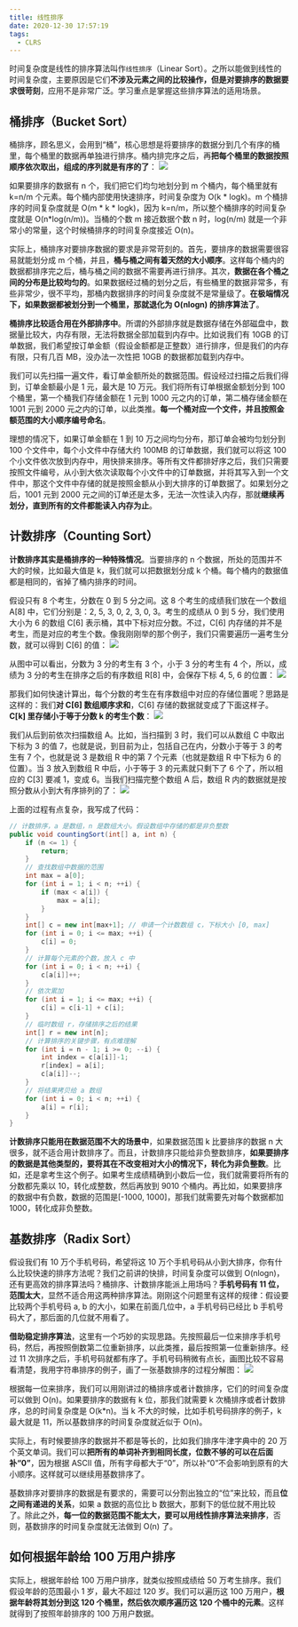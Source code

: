 ```yaml
---
title: 线性排序
date: 2020-12-30 17:57:19
tags:
  - CLRS
---
```

时间复杂度是线性的排序算法叫作`线性排序`（Linear Sort）。之所以能做到线性的时间复杂度，主要原因是它们**不涉及元素之间的比较操作，但是对要排序的数据要求很苛刻**，应用不是非常广泛。学习重点是掌握这些排序算法的适用场景。

## 桶排序（Bucket Sort）
桶排序，顾名思义，会用到“桶”，核心思想是将要排序的数据分到几个有序的桶里，每个桶里的数据再单独进行排序。桶内排完序之后，再**把每个桶里的数据按照顺序依次取出，组成的序列就是有序的了**：
![](https://raw.githubusercontent.com/umarellyh/mPOST/master/CLRS/geek/61.png)

如果要排序的数据有 n 个，我们把它们均匀地划分到 m 个桶内，每个桶里就有 k=n/m 个元素。每个桶内部使用快速排序，时间复杂度为 O(k \* logk)。m 个桶排序的时间复杂度就是 O(m \* k \* logk)，因为 k=n/m，所以整个桶排序的时间复杂度就是 O(n\*log(n/m))。当桶的个数 m 接近数据个数 n 时，log(n/m) 就是一个非常小的常量，这个时候桶排序的时间复杂度接近 O(n)。
<!--more-->

实际上，桶排序对要排序数据的要求是非常苛刻的。首先，要排序的数据需要很容易就能划分成 m 个桶，并且，**桶与桶之间有着天然的大小顺序**。这样每个桶内的数据都排序完之后，桶与桶之间的数据不需要再进行排序。其次，**数据在各个桶之间的分布是比较均匀的**。如果数据经过桶的划分之后，有些桶里的数据非常多，有些非常少，很不平均，那桶内数据排序的时间复杂度就不是常量级了。**在极端情况下，如果数据都被划分到一个桶里，那就退化为 O(nlogn) 的排序算法了**。

**桶排序比较适合用在外部排序中**。所谓的外部排序就是数据存储在外部磁盘中，数据量比较大，内存有限，无法将数据全部加载到内存中。比如说我们有 10GB 的订单数据，我们希望按订单金额（假设金额都是正整数）进行排序，但是我们的内存有限，只有几百 MB，没办法一次性把 10GB 的数据都加载到内存中。

我们可以先扫描一遍文件，看订单金额所处的数据范围。假设经过扫描之后我们得到，订单金额最小是 1 元，最大是 10 万元。我们将所有订单根据金额划分到 100 个桶里，第一个桶我们存储金额在 1 元到 1000 元之内的订单，第二桶存储金额在 1001 元到 2000 元之内的订单，以此类推。**每一个桶对应一个文件，并且按照金额范围的大小顺序编号命名**。

理想的情况下，如果订单金额在 1 到 10 万之间均匀分布，那订单会被均匀划分到 100 个文件中，每个小文件中存储大约 100MB 的订单数据，我们就可以将这 100 个小文件依次放到内存中，用快排来排序。等所有文件都排好序之后，我们只需要按照文件编号，从小到大依次读取每个小文件中的订单数据，并将其写入到一个文件中，那这个文件中存储的就是按照金额从小到大排序的订单数据了。如果划分之后，1001 元到 2000 元之间的订单还是太多，无法一次性读入内存，那就**继续再划分，直到所有的文件都能读入内存为止**。

## 计数排序（Counting Sort）
**计数排序其实是桶排序的一种特殊情况**。当要排序的 n 个数据，所处的范围并不大的时候，比如最大值是 k，我们就可以把数据划分成 k 个桶。每个桶内的数据值都是相同的，省掉了桶内排序的时间。

假设只有 8 个考生，分数在 0 到 5 分之间。这 8 个考生的成绩我们放在一个数组 A\[8] 中，它们分别是：2, 5, 3, 0, 2, 3, 0, 3。考生的成绩从 0 到 5 分，我们使用大小为 6 的数组 C\[6] 表示桶，其中下标对应分数。不过，C\[6] 内存储的并不是考生，而是对应的考生个数。像我刚刚举的那个例子，我们只需要遍历一遍考生分数，就可以得到 C\[6] 的值：
![](https://raw.githubusercontent.com/umarellyh/mPOST/master/CLRS/geek/62.png)

从图中可以看出，分数为 3 分的考生有 3 个，小于 3 分的考生有 4 个，所以，成绩为 3 分的考生在排序之后的有序数组 R\[8] 中，会保存下标 4, 5, 6 的位置：
![](https://raw.githubusercontent.com/umarellyh/mPOST/master/CLRS/geek/63.png)

那我们如何快速计算出，每个分数的考生在有序数组中对应的存储位置呢？思路是这样的：我们**对 C\[6] 数组顺序求和**，C\[6] 存储的数据就变成了下面这样子。**C\[k] 里存储小于等于分数 k 的考生个数**：
![](https://raw.githubusercontent.com/umarellyh/mPOST/master/CLRS/geek/64.png)

我们从后到前依次扫描数组 A。比如，当扫描到 3 时，我们可以从数组 C 中取出下标为 3 的值 7，也就是说，到目前为止，包括自己在内，分数小于等于 3 的考生有 7 个，也就是说 3 是数组 R 中的第 7 个元素（也就是数组 R 中下标为 6 的位置）。当 3 放入到数组 R 中后，小于等于 3 的元素就只剩下了 6 个了，所以相应的 C\[3] 要减 1，变成 6。当我们扫描完整个数组 A 后，数组 R 内的数据就是按照分数从小到大有序排列的了：
![](https://raw.githubusercontent.com/umarellyh/mPOST/master/CLRS/geek/65.png)

上面的过程有点复杂，我写成了代码：
```java
// 计数排序，a 是数组，n 是数组大小。假设数组中存储的都是非负整数
public void countingSort(int[] a, int n) {
    if (n <= 1) {
        return;
    }
    // 查找数组中数据的范围
    int max = a[0];
    for (int i = 1; i < n; ++i) {
        if (max < a[i]) {
            max = a[i];
        }
    }
    int[] c = new int[max+1]; // 申请一个计数数组 c，下标大小 [0, max]
    for (int i = 0; i <= max; ++i) {
        c[i] = 0;
    }
    // 计算每个元素的个数，放入 c 中
    for (int i = 0; i < n; ++i) {
        c[a[i]]++;
    }
    // 依次累加
    for (int i = 1; i <= max; ++i) {
        c[i] = c[i-1] + c[i];
    }
    // 临时数组 r，存储排序之后的结果
    int[] r = new int[n];
    // 计算排序的关键步骤，有点难理解
    for (int i = n - 1; i >= 0; --i) {
        int index = c[a[i]]-1;
        r[index] = a[i];
        c[a[i]]--;
    }
    // 将结果拷贝给 a 数组
    for (int i = 0; i < n; ++i) {
        a[i] = r[i];
    }
}
```

**计数排序只能用在数据范围不大的场景中**，如果数据范围 k 比要排序的数据 n 大很多，就不适合用计数排序了。而且，计数排序只能给非负整数排序，**如果要排序的数据是其他类型的，要将其在不改变相对大小的情况下，转化为非负整数**。比如，还是拿考生这个例子。如果考生成绩精确到小数后一位，我们就需要将所有的分数都先乘以 10，转化成整数，然后再放到 9010 个桶内。再比如，如果要排序的数据中有负数，数据的范围是[-1000, 1000]，那我们就需要先对每个数据都加 1000，转化成非负整数。

## 基数排序（Radix Sort）
假设我们有 10 万个手机号码，希望将这 10 万个手机号码从小到大排序，你有什么比较快速的排序方法呢？我们之前讲的快排，时间复杂度可以做到 O(nlogn)，还有更高效的排序算法吗？桶排序、计数排序能派上用场吗？**手机号码有 11 位，范围太大**，显然不适合用这两种排序算法。刚刚这个问题里有这样的规律：假设要比较两个手机号码 a, b 的大小，如果在前面几位中，a 手机号码已经比 b 手机号码大了，那后面的几位就不用看了。

**借助稳定排序算法**，这里有一个巧妙的实现思路。先按照最后一位来排序手机号码，然后，再按照倒数第二位重新排序，以此类推，最后按照第一位重新排序。经过 11 次排序之后，手机号码就都有序了。手机号码稍微有点长，画图比较不容易看清楚，我用字符串排序的例子，画了一张基数排序的过程分解图：
![](https://raw.githubusercontent.com/umarellyh/mPOST/master/CLRS/geek/66.png)

根据每一位来排序，我们可以用刚讲过的桶排序或者计数排序，它们的时间复杂度可以做到 O(n)。如果要排序的数据有 k 位，那我们就需要 k 次桶排序或者计数排序，总的时间复杂度是 O(k\*n)。当 k 不大的时候，比如手机号码排序的例子，k 最大就是 11，所以基数排序的时间复杂度就近似于 O(n)。

实际上，有时候要排序的数据并不都是等长的，比如我们排序牛津字典中的 20 万个英文单词。我们可以**把所有的单词补齐到相同长度，位数不够的可以在后面补“0”**，因为根据 ASCII 值，所有字母都大于“0”，所以补“0”不会影响到原有的大小顺序。这样就可以继续用基数排序了。

基数排序对要排序的数据是有要求的，需要可以分割出独立的“位”来比较，而且**位之间有递进的关系**，如果 a 数据的高位比 b 数据大，那剩下的低位就不用比较了。除此之外，**每一位的数据范围不能太大，要可以用线性排序算法来排序**，否则，基数排序的时间复杂度就无法做到 O(n) 了。

## 如何根据年龄给 100 万用户排序
实际上，根据年龄给 100 万用户排序，就类似按照成绩给 50 万考生排序。我们假设年龄的范围最小 1 岁，最大不超过 120 岁。我们可以遍历这 100 万用户，**根据年龄将其划分到这 120 个桶里，然后依次顺序遍历这 120 个桶中的元素**。这样就得到了按照年龄排序的 100 万用户数据。
